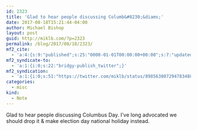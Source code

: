 ```yaml
---
id: 2323
title: 'Glad to hear people discussing Columb&#8230;&diams;'
date: 2017-08-18T15:21:44-04:00
author: Michael Bishop
layout: post
guid: http://miklb.com/?p=2323
permalink: /blog/2017/08/18/2323/
mf2_cite:
  - 'a:4:{s:9:"published";s:25:"0000-01-01T00:00:00+00:00";s:7:"updated";s:25:"0000-01-01T00:00:00+00:00";s:8:"category";a:1:{i:0;s:0:"";}s:6:"author";a:0:{}}'
mf2_syndicate-to:
  - 'a:1:{i:0;s:22:"bridgy-publish_twitter";}'
mf2_syndication:
  - 'a:1:{i:0;s:51:"https://twitter.com/miklb/status/898563807294783488";}'
categories:
  - misc
kind:
  - Note
---
```

Glad to hear people discussing Columbus Day. I've long advocated we should drop it & make election day national holiday instead.